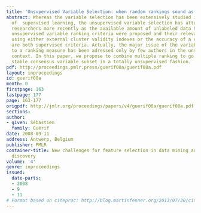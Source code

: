 ```yaml
---
title: 'Unsupervised Variable Selection: when random rankings sound as irrelevancy'
abstract: Whereas the variable selection has been extensively studied in the context
  of  supervised learning, the unsupervised variable selection has attracted attention  of
  researchers more recently as the available amount of unlabeled data has exploded.  Many
  unsupervised variable ranking criteria were proposed and their relevance is usually  demonstrated
  using either external cluster validity indexes or the accuracy of a classifier  which
  are both supervised criteria. Actually, the major issue of the variable subset selection  according
  to a ranking measure has been adressed only by few authors in the unsupervised  learning
  context. In this paper, we propose to combine multiple ranking to go ahead toward  a
  stable consensus variable subset in a totally unsupervised fashion.
pdf: http://proceedings.pmlr.press/guerif08a/guerif08a.pdf
layout: inproceedings
id: guerif08a
month: 0
firstpage: 163
lastpage: 177
page: 163-177
origpdf: http://jmlr.org/proceedings/papers/v4/guerif08a/guerif08a.pdf
sections: 
author:
- given: Sébastien
  family: Guérif
date: 2008-09-11
address: Antwerp, Belgium
publisher: PMLR
container-title: New challenges for feature selection in data mining and knowledge
  discovery
volume: '4'
genre: inproceedings
issued:
  date-parts:
  - 2008
  - 9
  - 11
# Format based on citeproc: http://blog.martinfenner.org/2013/07/30/citeproc-yaml-for-bibliographies/
---
```

